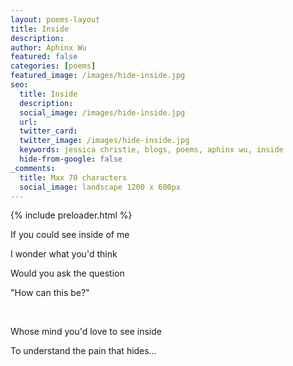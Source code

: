 ```yaml
---
layout: poems-layout
title: Inside
description: 
author: Aphinx Wu
featured: false
categories: [poems]
featured_image: /images/hide-inside.jpg
seo:
  title: Inside
  description: 
  social_image: /images/hide-inside.jpg
  url:
  twitter_card:
  twitter_image: /images/hide-inside.jpg
  keywords: jessica christie, blogs, poems, aphinx wu, inside
  hide-from-google: false
_comments:
  title: Max 70 characters
  social_image: landscape 1200 x 600px
---
```


{% include preloader.html %}

If you could see inside of me

I wonder what you'd think

Would you ask the question

"How can this be?"

&nbsp;

Whose mind you'd love to see inside

To understand the pain that hides...

&nbsp;
